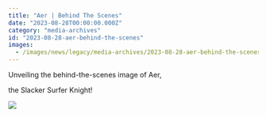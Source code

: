 ```yaml
---
title: "Aer | Behind The Scenes"
date: "2023-08-28T00:00:00.000Z"
category: "media-archives"
id: "2023-08-28-aer-behind-the-scenes"
images:
  - /images/news/legacy/media-archives/2023-08-28-aer-behind-the-scenes/7e6f8516a2e24084aa698abe0bf9e0a8_002.webp
---
```


Unveiling the behind-the-scenes image of Aer,

the Slacker Surfer Knight!

![](/images/news/legacy/media-archives/2023-08-28-aer-behind-the-scenes/7e6f8516a2e24084aa698abe0bf9e0a8_002.webp)
